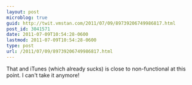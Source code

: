 ```yaml
---
layout: post
microblog: true
guid: http://twit.vmstan.com/2011/07/09/89739206749986817.html
post_id: 3041571
date: 2011-07-09T10:54:28-0600
lastmod: 2011-07-09T10:54:28-0600
type: post
url: /2011/07/09/89739206749986817.html
---
```

That and iTunes (which already sucks) is close to non-functional at this point. I can't take it anymore!

